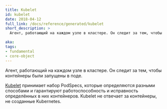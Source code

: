 ```yaml
---
title: Kubelet
id: kubelet
date: 2018-04-12
full_link: /docs/reference/generated/kubelet
short_description: >
  Агент, работающий на каждом узле в кластере. Он следит за тем, чтобы контейнеры были запущены в поде.

aka:
tags:
- fundamental
- core-object
---
```

 Агент, работающий на каждом узле в кластере. Он следит за тем, чтобы контейнеры были запущены в поде.

<!--more-->

[Kubelet](/docs/reference/command-line-tools-reference/kubelet/) принимает набор PodSpecs, которые определяются разными способами и гарантируют работоспособность и исправность определённых в них контейнеров. Kubelet не отвечает за контейнеры, не созданные Kubernetes.
